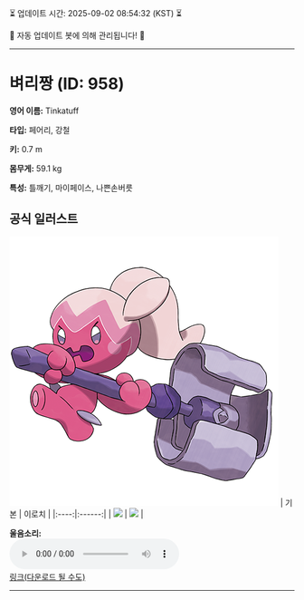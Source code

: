 
⏳ 업데이트 시간: 2025-09-02 08:54:32 (KST) ⏳

🤖 자동 업데이트 봇에 의해 관리됩니다! 🤖

---

# 벼리짱 (ID: 958)
**영어 이름:** Tinkatuff

**타입:** 페어리, 강철

**키:** 0.7 m

**몸무게:** 59.1 kg

**특성:** 틀깨기, 마이페이스, 나쁜손버릇

## 공식 일러스트
![](https://raw.githubusercontent.com/PokeAPI/sprites/master/sprites/pokemon/other/official-artwork/958.png)
| 기본 | 이로치 |
|:----:|:------:|
| <img src="http://play.pokemonshowdown.com/sprites/ani/tinkatuff.gif" width="200"> | <img src="http://play.pokemonshowdown.com/sprites/ani-shiny/tinkatuff.gif" width="200"> |

**울음소리:**<br><audio controls src="https://raw.githubusercontent.com/PokeAPI/cries/main/cries/pokemon/latest/958.ogg"></audio><br> [링크(다운로드 될 수도)](https://raw.githubusercontent.com/PokeAPI/cries/main/cries/pokemon/latest/958.ogg)


---
